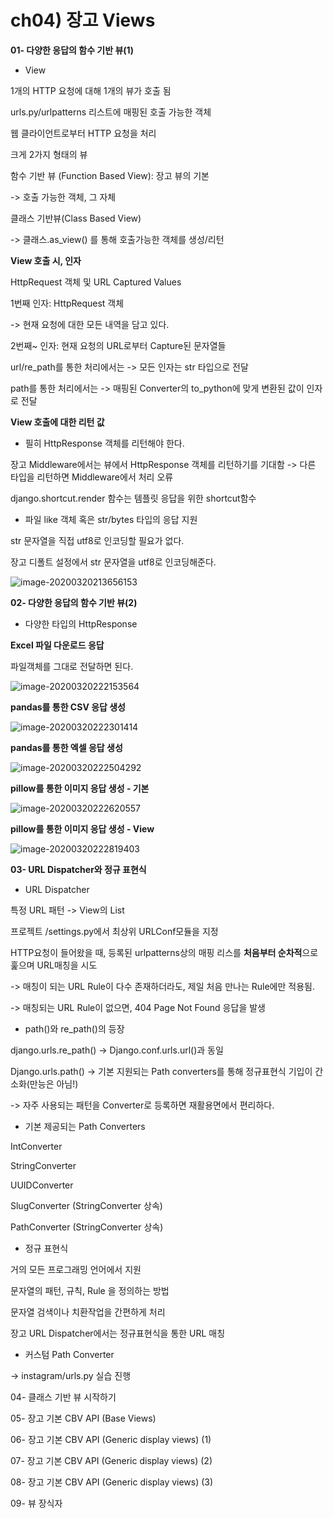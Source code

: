 # ch04) 장고 Views
**01- 다양한 응답의 함수 기반 뷰(1)**

* View

1개의 HTTP 요청에 대해 1개의 뷰가 호출 됨

urls.py/urlpatterns 리스트에 매핑된 호출 가능한 객체

웹 클라이언트로부터 HTTP 요청을 처리



크게 2가지 형태의 뷰

함수 기반 뷰 (Function Based View): 장고 뷰의 기본

-> 호출 가능한 객체, 그 자체

클래스 기반뷰(Class Based View)

-> 클래스.as_view() 를 통해 호출가능한 객체를 생성/리턴



**View 호출 시, 인자**

HttpRequest 객체 및 URL Captured Values

1번째 인자: HttpRequest 객체

-> 현재 요청에 대한 모든 내역을 담고 있다.

2번째~ 인자: 현재 요청의 URL로부터 Capture된 문자열들

url/re_path를 통한 처리에서는 -> 모든 인자는 str 타입으로 전달

path를 통한 처리에서는 -> 매핑된 Converter의 to_python에 맞게 변환된 값이 인자로 전달



**View 호출에 대한 리턴 값**

- 필히 HttpResponse 객체를 리턴해야 한다.

장고 Middleware에서는 뷰에서 HttpResponse 객체를 리턴하기를 기대함 -> 다른 타입을 리턴하면 Middleware에서 처리 오류

django.shortcut.render 함수는 템플릿 응답을 위한 shortcut함수

- 파일 like 객체 혹은 str/bytes 타입의 응답 지원

str 문자열을 직접 utf8로 인코딩할 필요가 없다.

장고 디폴트 설정에서 str 문자열을 utf8로 인코딩해준다.



![image-20200320213656153](C:\Users\beomwoo\AppData\Roaming\Typora\typora-user-images\image-20200320213656153.png)



**02- 다양한 응답의 함수 기반 뷰(2)**

- 다양한 타입의 HttpResponse

**Excel 파일 다운로드 응답**

파일객체를 그대로 전달하면 된다.

![image-20200320222153564](C:\Users\beomwoo\AppData\Roaming\Typora\typora-user-images\image-20200320222153564.png)



**pandas를 통한 CSV 응답 생성**

![image-20200320222301414](C:\Users\beomwoo\AppData\Roaming\Typora\typora-user-images\image-20200320222301414.png)



**pandas를 통한 엑셀 응답 생성**

![image-20200320222504292](C:\Users\beomwoo\AppData\Roaming\Typora\typora-user-images\image-20200320222504292.png)



**pillow를 통한 이미지 응답 생성 - 기본**

![image-20200320222620557](C:\Users\beomwoo\AppData\Roaming\Typora\typora-user-images\image-20200320222620557.png)



**pillow를 통한 이미지 응답 생성 - View**

![image-20200320222819403](C:\Users\beomwoo\AppData\Roaming\Typora\typora-user-images\image-20200320222819403.png)



**03- URL Dispatcher와 정규 표현식**

* URL Dispatcher

특정 URL 패턴 -> View의 List

프로젝트 /settings.py에서 최상위 URLConf모듈을 지정

HTTP요청이 들어왔을 때, 등록된 urlpatterns상의 매핑 리스를 **처음부터 순차적**으로 훑으며 URL매칭을 시도

-> 매칭이 되는 URL Rule이 다수 존재하더라도, 제일 처음 만나는 Rule에만 적용됨.

-> 매칭되는 URL Rule이 없으면, 404 Page Not Found 응답을 발생



* path()와 re_path()의 등장

django.urls.re_path() -> Django.conf.urls.url()과 동일

Django.urls.path() -> 기본 지원되는 Path converters를 통해 정규표현식 기입이 간소화(만능은 아님!)

-> 자주 사용되는 패턴을 Converter로 등록하면 재활용면에서 편리하다.

* 기본 제공되는 Path Converters

IntConverter

StringConverter

UUIDConverter

SlugConverter (StringConverter 상속)

PathConverter (StringConverter 상속)



* 정규 표현식

거의 모든 프로그래밍 언어에서 지원

문자열의 패턴, 규칙, Rule 을 정의하는 방법

문자열 검색이나 치환작업을 간편하게 처리

장고 URL Dispatcher에서는 정규표현식을 통한 URL 매칭



* 커스텀 Path Converter

-> instagram/urls.py 실습 진행





04- 클래스 기반 뷰 시작하기



05- 장고 기본 CBV API (Base Views)



06- 장고 기본 CBV API (Generic display views) (1)



07- 장고 기본 CBV API (Generic display views) (2)



08- 장고 기본 CBV API (Generic display views) (3)



09- 뷰 장식자